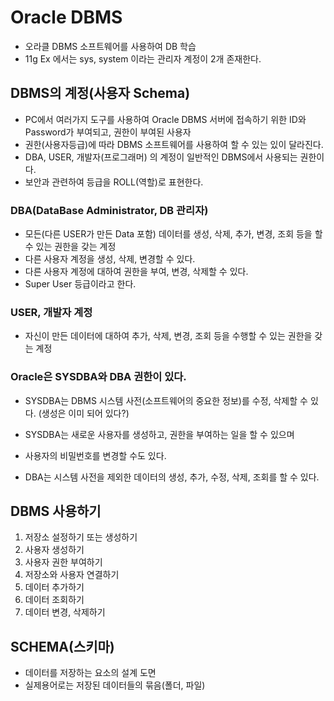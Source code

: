 # Oracle DBMS
* 오라클 DBMS 소프트웨어를 사용하여 DB 학습
* 11g Ex 에서는 sys, system 이라는 관리자 계정이 2개 존재한다.

## DBMS의 계정(사용자 Schema)
* PC에서 여러가지 도구를 사용하여 Oracle DBMS 서버에 접속하기 위한 ID와 Password가 부여되고, 권한이 부여된 사용자
* 권한(사용자등급)에 따라 DBMS 소프트웨어를 사용하여 할 수 있는 있이 달라진다. 
* DBA, USER, 개발자(프로그래머) 의 계정이 일반적인 DBMS에서 사용되는 권한이다.
* 보안과 관련하여 등급을 ROLL(역할)로 표현한다.

### DBA(DataBase Administrator, DB 관리자)
* 모든(다른 USER가 만든 Data 포함) 데이터를 생성, 삭제, 추가, 변경, 조회 등을 할 수 있는 권한을 갖는 계정
* 다른 사용자 계정을 생성, 삭제, 변경할 수 있다. 
* 다른 사용자 계정에 대하여 권한을 부여, 변경, 삭제할 수 있다.
* Super User 등급이라고 한다.

### USER, 개발자 계정
* 자신이 만든 데이터에 대하여 추가, 삭제, 변경, 조회 등을 수행할 수 있는 권한을 갖는 계정

### Oracle은 SYSDBA와 DBA 권한이 있다.
* SYSDBA는 DBMS 시스템 사전(소프트웨어의 중요한 정보)를 수정, 삭제할 수 있다. (생성은 이미 되어 있다?)
* SYSDBA는 새로운 사용자를 생성하고, 권한을 부여하는 일을 할 수 있으며
* 사용자의 비밀번호를 변경할 수도 있다.

* DBA는 시스템 사전을 제외한 데이터의 생성, 추가, 수정, 삭제, 조회를 할 수 있다.

## DBMS 사용하기
1. 저장소 설정하기 또는 생성하기
2. 사용자 생성하기
3. 사용자 권한 부여하기
4. 저장소와 사용자 연결하기
5. 데이터 추가하기
6. 데이터 조회하기
7. 데이터 변경, 삭제하기

## SCHEMA(스키마)
* 데이터를 저장하는 요소의 설계 도면
* 실제용어로는 저장된 데이터들의 묶음(폴더, 파일)